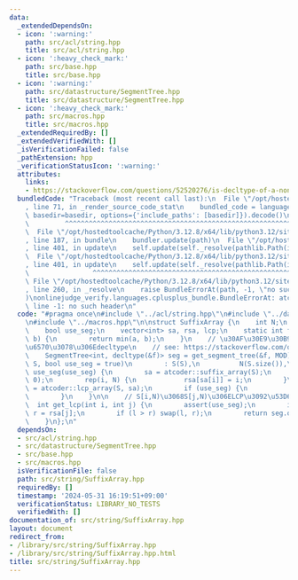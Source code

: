 ```yaml
---
data:
  _extendedDependsOn:
  - icon: ':warning:'
    path: src/acl/string.hpp
    title: src/acl/string.hpp
  - icon: ':heavy_check_mark:'
    path: src/base.hpp
    title: src/base.hpp
  - icon: ':warning:'
    path: src/datastructure/SegmentTree.hpp
    title: src/datastructure/SegmentTree.hpp
  - icon: ':heavy_check_mark:'
    path: src/macros.hpp
    title: src/macros.hpp
  _extendedRequiredBy: []
  _extendedVerifiedWith: []
  _isVerificationFailed: false
  _pathExtension: hpp
  _verificationStatusIcon: ':warning:'
  attributes:
    links:
    - https://stackoverflow.com/questions/52520276/is-decltype-of-a-non-static-member-function-ill-formed
  bundledCode: "Traceback (most recent call last):\n  File \"/opt/hostedtoolcache/Python/3.12.8/x64/lib/python3.12/site-packages/onlinejudge_verify/documentation/build.py\"\
    , line 71, in _render_source_code_stat\n    bundled_code = language.bundle(stat.path,\
    \ basedir=basedir, options={'include_paths': [basedir]}).decode()\n          \
    \         ^^^^^^^^^^^^^^^^^^^^^^^^^^^^^^^^^^^^^^^^^^^^^^^^^^^^^^^^^^^^^^^^^^^^^^^^^^^^^^^^^\n\
    \  File \"/opt/hostedtoolcache/Python/3.12.8/x64/lib/python3.12/site-packages/onlinejudge_verify/languages/cplusplus.py\"\
    , line 187, in bundle\n    bundler.update(path)\n  File \"/opt/hostedtoolcache/Python/3.12.8/x64/lib/python3.12/site-packages/onlinejudge_verify/languages/cplusplus_bundle.py\"\
    , line 401, in update\n    self.update(self._resolve(pathlib.Path(included), included_from=path))\n\
    \  File \"/opt/hostedtoolcache/Python/3.12.8/x64/lib/python3.12/site-packages/onlinejudge_verify/languages/cplusplus_bundle.py\"\
    , line 401, in update\n    self.update(self._resolve(pathlib.Path(included), included_from=path))\n\
    \                ^^^^^^^^^^^^^^^^^^^^^^^^^^^^^^^^^^^^^^^^^^^^^^^^^^^^^^^^^\n \
    \ File \"/opt/hostedtoolcache/Python/3.12.8/x64/lib/python3.12/site-packages/onlinejudge_verify/languages/cplusplus_bundle.py\"\
    , line 260, in _resolve\n    raise BundleErrorAt(path, -1, \"no such header\"\
    )\nonlinejudge_verify.languages.cplusplus_bundle.BundleErrorAt: atcoder/string:\
    \ line -1: no such header\n"
  code: "#pragma once\n#include \"../acl/string.hpp\"\n#include \"../datastructure/SegmentTree.hpp\"\
    \n#include \"../macros.hpp\"\n\nstruct SuffixArray {\n    int N;\n    string S;\n\
    \    bool use_seg;\n    vector<int> sa, rsa, lcp;\n    static int f(int a, int\
    \ b) {\n        return min(a, b);\n    }\n    // \u30AF\u30E9\u30B9\u5185\u95A2\
    \u6570\u3078\u306Edecltype\n    // see: https://stackoverflow.com/questions/52520276/is-decltype-of-a-non-static-member-function-ill-formed\n\
    \    SegmentTree<int, decltype(&f)> seg = get_segment_tree(&f, MOD);\n\n    SuffixArray(string\
    \ S, bool use_seg = true)\n        : S(S),\n          N(S.size()),\n         \
    \ use_seg(use_seg) {\n        sa = atcoder::suffix_array(S);\n        rsa.assign(N,\
    \ 0);\n        rep(i, N) {\n            rsa[sa[i]] = i;\n        }\n        lcp\
    \ = atcoder::lcp_array(S, sa);\n        if (use_seg) {\n            seg.build(lcp);\n\
    \        }\n    }\n\n    // S[i,N)\u3068S[j,N)\u306ELCP\u3092\u53D6\u5F97\n  \
    \  int get_lcp(int i, int j) {\n        assert(use_seg);\n        int l = rsa[i],\
    \ r = rsa[j];\n        if (l > r) swap(l, r);\n        return seg.query(l, r);\n\
    \    }\n};\n"
  dependsOn:
  - src/acl/string.hpp
  - src/datastructure/SegmentTree.hpp
  - src/base.hpp
  - src/macros.hpp
  isVerificationFile: false
  path: src/string/SuffixArray.hpp
  requiredBy: []
  timestamp: '2024-05-31 16:19:51+09:00'
  verificationStatus: LIBRARY_NO_TESTS
  verifiedWith: []
documentation_of: src/string/SuffixArray.hpp
layout: document
redirect_from:
- /library/src/string/SuffixArray.hpp
- /library/src/string/SuffixArray.hpp.html
title: src/string/SuffixArray.hpp
---
```

